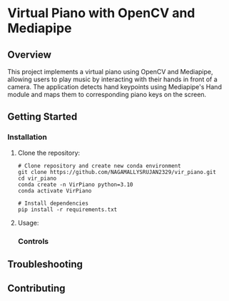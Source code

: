 # Virtual Piano with OpenCV and Mediapipe

## Overview

This project implements a virtual piano using OpenCV and Mediapipe, allowing users to play music by interacting with their hands in front of a camera. The application detects hand keypoints using Mediapipe's Hand module and maps them to corresponding piano keys on the screen.

<!-- ## Demo -->


## Getting Started

### Installation

1. Clone the repository:

    ```
    # Clone repository and create new conda environment
    git clone https://github.com/NAGAMALLYSRUJAN2329/vir_piano.git
    cd vir_piano
    conda create -n VirPiano python=3.10
    conda activate VirPiano

    # Install dependencies
    pip install -r requirements.txt
    ```

2. Usage:


    ### Controls


## Troubleshooting


## Contributing



